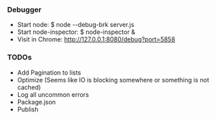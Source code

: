 ### Debugger

- Start node:             $ node --debug-brk server.js
- Start node-inspector:   $ node-inspector &
- Visit in Chrome:        http://127.0.0.1:8080/debug?port=5858

### TODOs

- Add Pagination to lists
- Optimize (Seems like IO is blocking somewhere or something is not cached)
- Log all uncommon errors
- Package.json
- Publish
